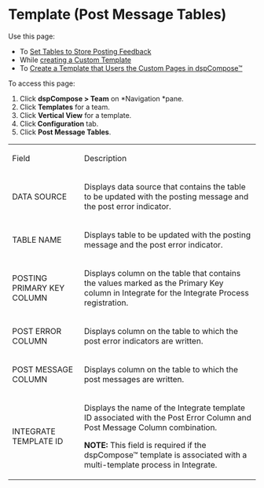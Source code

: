 # Template (Post Message Tables)

<div class="use">

Use this page:

  - To [Set Tables to Store Posting
    Feedback](../Use_Cases/Set_Tables_to_Store_Posting_Feedback.htm)
  - While [creating a Custom
    Template](../Use_Cases/Create_a_Custom_Template_dspCompose.htm)
  - To [Create a Template that Users the Custom Pages in
    dspCompose™](../Use_Cases/Create_a_Template_that_uses_the_Custom_Pages.htm)

</div>

To access this page:

1.  Click <span style="font-weight: bold;">dspCompose \>
    Team</span> on *Navigation *pane.
2.  Click <span style="font-weight: bold;">Templates</span> for a team.
3.  Click <span style="font-weight: bold;">Vertical View</span> for a
    template.
4.  Click<span style="font-weight: bold;"> Configuration</span> tab.
5.  Click <span style="font-weight: bold;">Post Message Tables</span>.

<table>
<tbody>
<tr class="odd">
<td><p>Field</p></td>
<td><p>Description</p></td>
</tr>
<tr class="even">
<td><p>DATA SOURCE</p></td>
<td><p>Displays data source that contains the table to be updated with the posting message and the post error indicator.</p></td>
</tr>
<tr class="odd">
<td><p>TABLE NAME</p></td>
<td><p>Displays table to be updated with the posting message and the post error indicator.</p></td>
</tr>
<tr class="even">
<td><p>POSTING PRIMARY KEY COLUMN</p></td>
<td><p>Displays column on the table that contains the values marked as the Primary Key column in Integrate for the Integrate Process registration.</p></td>
</tr>
<tr class="odd">
<td><p>POST ERROR COLUMN</p></td>
<td><p>Displays column on the table to which the post error indicators are written.</p></td>
</tr>
<tr class="even">
<td><p>POST MESSAGE COLUMN</p></td>
<td><p>Displays column on the table to which the post messages are written.</p></td>
</tr>
<tr class="odd">
<td><p>INTEGRATE TEMPLATE ID</p></td>
<td><p>Displays the name of the Integrate template ID associated with the Post Error Column and Post Message Column combination.</p>
<p><strong>NOTE:</strong> This field is required if the dspCompose™ template is associated with a multi-template process in Integrate.</p></td>
</tr>
</tbody>
</table>
